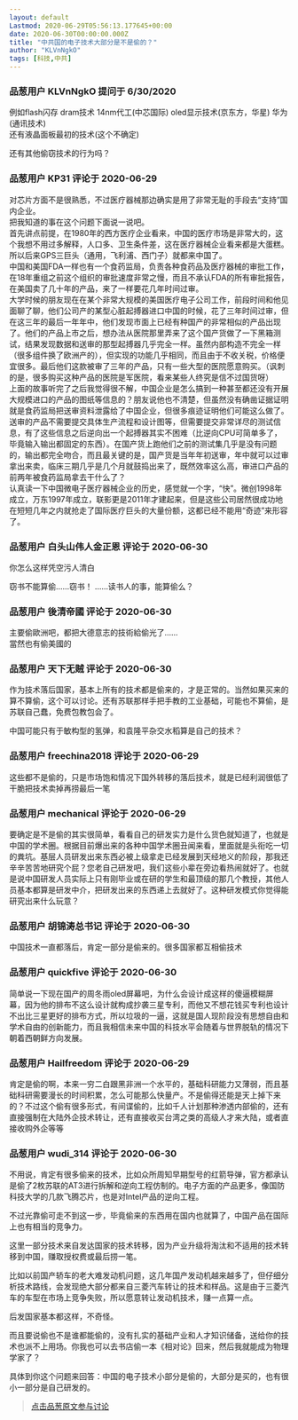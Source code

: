 ```yaml
---
layout: default
Lastmod: 2020-06-29T05:56:13.177645+00:00
date: 2020-06-30T00:00:00.000Z
title: "中共国的电子技术大部分是不是偷的？"
author: "KLVnNgkO"
tags: [科技,中共]
---
```



### 品葱用户 **KLVnNgkO** 提问于 6/30/2020
    
例如flash闪存 dram技术 14nm代工(中芯国际) oled显示技术(京东方，华星) 华为(通讯技术)  
还有液晶面板最初的技术(这个不确定)  
  
还有其他偷窃技术的行为吗？
    
                

### 品葱用户 **KP31** 评论于 2020-06-29
        
对芯片方面不是很熟悉，不过医疗器械那边确实是用了非常无耻的手段去“支持”国内企业。  
把我知道的事在这个问题下面说一说吧。  
首先讲点前提，在1980年的西方医疗企业看来，中国的医疗市场是非常大的，这个我想不用过多解释，人口多、卫生条件差，这在医疗器械企业看来都是大蛋糕。所以后来GPS三巨头（通用，飞利浦、西门子）就都来中国了。  
中国和美国FDA一样也有一个食药监局，负责各种食药品及医疗器械的审批工作，在18年重组之前这个组织的审批速度非常之慢，而且不承认FDA的所有审批报告，在美国卖了几十年的产品，来了一样要花几年时间过审。  
大学时候的朋友现在在某个非常大规模的美国医疗电子公司工作，前段时间和他见面聊了聊，他们公司产的某型心脏起搏器进口中国的时候，花了三年时间过审，但在这三年的最后一年年中，他们发现市面上已经有种国产的非常相似的产品出现了。他们的产品上市之后，想办法从医院那里弄来了这个国产货做了一下黑箱测试，结果发现数据和送审的那型起搏器几乎完全一样。虽然内部构造不完全一样（很多组件换了欧洲产的），但实现的功能几乎相同，而且由于不收关税，价格便宜很多。最后他们这款被审了三年的产品，只有一些大型的医院愿意购买。（讽刺的是，很多购买这种产品的医院是军医院，看来某些人终究是信不过国货呀）  
上面的故事听完了之后我觉得很不解，中国企业是怎么搞到一种甚至都还没有开展大规模进口的产品的图纸等信息的？朋友说他也不清楚，但虽然没有确凿证据证明就是食药监局把送审资料泄露给了中国企业，但很多痕迹证明他们可能这么做了。送审的产品不需要提交具体生产流程和设计图等，但需要提交非常详尽的测试信息，有了这些信息之后逆向出一个起搏器其实不困难（比逆向CPU可简单多了，毕竟输入输出都固定的东西）。在国产货上跑他们之前的测试集几乎是没有问题的，输出都完全吻合，而且最关键的是，国产货是当年年初送审，年中就可以过审拿出来卖，临床三期几乎是几个月就鼓捣出来了，既然效率这么高，审进口产品的前两年被食药监局拿去干什么了？  
认真读一下中国微电子医疗器械企业的历史，感觉就一个字，“快”。微创1998年成立，万东1997年成立，联影更是2011年才建起来，但是这些公司居然很成功地在短短几年之内就抢走了国际医疗巨头的大量份额，这都已经不能用“奇迹”来形容了。
        
                

### 品葱用户 **白头山伟人金正恩** 评论于 2020-06-30
        
你怎么这样凭空污人清白  
  
窃书不能算偷……窃书！ ……读书人的事，能算偷么？
        
                

### 品葱用户 **後清帝國** 评论于 2020-06-30
        
主要偷歐洲吧，都把大德意志的技術給偷光了……  
當然也有偷美國的
        
                

### 品葱用户 **天下无贼** 评论于 2020-06-30
        
作为技术落后国家，基本上所有的技术都是偷来的，才是正常的。当然如果买来的算不算偷，这个可以讨论。还有苏联那样手把手教的工业基础，可能也不算偷，是苏联自己蠢，免费包教包会了。  
  
中国可能只有于敏构型的氢弹，和袁隆平杂交水稻算是自己的技术？
        
                

### 品葱用户 **freechina2018** 评论于 2020-06-29
        
这些都不是偷的，只是市场饱和情况下国外转移的落后技术，就是已经利润很低了干脆把技术卖掉再捞最后一笔
        
                

### 品葱用户 **mechanical** 评论于 2020-06-29
        
要确定是不是偷的其实很简单，看看自己的研发实力是什么货色就知道了，也就是中国的学术圈。根据目前爆出来的各种中国学术圈丑闻来看，里面就是头衔吃一切的粪坑。基层人员研发出来东西必被上级拿走已经发展到天经地义的阶段，那我还辛辛苦苦地研究个屁？您老自己研发吧，我们这些小辈在旁边看热闹就好了。也就是说中国研发人员实际上只有刚毕业或在研的学生和最顶级的那几个教授，其他人员基本都算是研发中介，把研发出来的东西递上去就好了。这种研发模式你觉得能研究出来什么玩意？
        
                

### 品葱用户 **胡锦涛总书记** 评论于 2020-06-30
        
中国技术一直都落后，肯定一部分是偷来的。很多国家都互相偷技术
        
                

### 品葱用户 **quickfive** 评论于 2020-06-30
        
简单说一下现在国产的周冬雨oled屏幕吧，为什么会设计成这样的傻逼模糊屏幕，因为他的排布不这么设计就构成抄袭三星专利，而他又不想花钱买专利也设计不出比三星更好的排布方式，所以垃圾的一逼，这就是国人现阶段没有思想自由和学术自由的创新能力，而且我相信未来中国的科技水平会随着与世界脱轨的情况下朝着西朝鲜方向发展。
        
                

### 品葱用户 **Hailfreedom** 评论于 2020-06-29
        
肯定是偷的啊，本来一穷二白跟黑非洲一个水平的，基础科研能力又薄弱，而且基础科研需要漫长的时间积累，怎么可能那么快量产。不是偷得还能是天上掉下来的？不过这个偷有很多形式，有间谍偷的，比如千人计划那种渗透内部偷的，还有直接强制在大陆外企技术转让，还有直接收买台湾之类的高级人才来大陆，或者直接收购外企等等
        
                

### 品葱用户 **wudi_314** 评论于 2020-06-30
        
不用说，肯定有很多偷来的技术，比如众所周知早期型号的红箭导弹，官方都承认是偷了2枚苏联的AT3进行拆解和逆向工程仿制的。电子方面的产品更多，像国防科技大学的几款飞腾芯片，也是对Intel产品的逆向工程。  
  
不过光靠偷可走不到这一步，毕竟偷来的东西用在国内也就算了，中国产品在国际上也有相当的竞争力。  
  
这里一部分技术来自发达国家的技术转移，因为产业升级将淘汰和不适用的技术转移到中国，赚取授权费或最后捞一笔。  
  
比如以前国产轿车的老大难发动机问题，这几年国产发动机越来越多了，但仔细分析技术路线，会发现绝大部分都来自三菱汽车转让的技术和样品。这是由于三菱汽车的车型在市场上竞争失败，所以愿意转让发动机技术，赚一点算一点。  
  
后发国家基本都这样，不奇怪。  
  
而且要说偷也不是谁都能偷的，没有扎实的基础产业和人才知识储备，送给你的技术也派不上用场。你我也可以去书店偷一本《相对论》回来，然后我就能成为物理学家了？  
  
具体到你这个问题来回答：中国的电子技术小部分是偷的，大部分是买的，也有很小一部分是自己研发的。
        
                





> [点击品葱原文参与讨论](https://pincong.rocks/question/27847)

